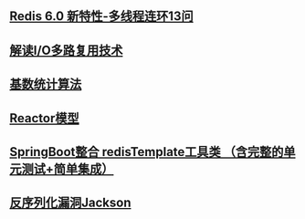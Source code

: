 ## [Redis 6.0 新特性-多线程连环13问](https://mp.weixin.qq.com/s/FZu3acwK6zrCBZQ_3HoUgw)

## [解读I/O多路复用技术 ](https://www.jianshu.com/p/db5da880154a)

## [基数统计算法](https://phabricator.internetapi.cn/phame/post/view/12/%E5%9F%BA%E6%95%B0%E7%BB%9F%E8%AE%A1%E7%AE%97%E6%B3%95%E4%B9%8Bhyperloglog/)

## [Reactor模型](https://jishuin.proginn.com/p/763bfbd58a63)

## [SpringBoot整合 redisTemplate工具类 （含完整的单元测试+简单集成）](https://blog.csdn.net/sdrfengmi/article/details/103693212?utm_medium=distribute.pc_relevant.none-task-blog-2~default~baidujs_title~default-0.no_search_link&spm=1001.2101.3001.4242.1)

## [反序列化漏洞Jackson](https://0range228.github.io/%E3%80%90%E5%8F%8D%E5%BA%8F%E5%88%97%E5%8C%96%E6%BC%8F%E6%B4%9E%E3%80%91Jackson/)

